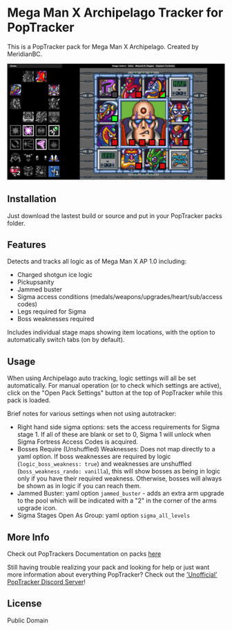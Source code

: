 # Mega Man X Archipelago Tracker for PopTracker

This is a PopTracker pack for Mega Man X Archipelago. Created by MeridianBC.

![](https://raw.githubusercontent.com/BrianCumminger/megamanx-ap-poptracker/master/images/screenshot.png)

## Installation

Just download the lastest build or source and put in your PopTracker packs folder.

## Features
Detects and tracks all logic as of Mega Man X AP 1.0 including:

- Charged shotgun ice logic
- Pickupsanity
- Jammed buster
- Sigma access conditions (medals/weapons/upgrades/heart/sub/access codes)
- Legs required for Sigma
- Boss weaknesses required
  
Includes individual stage maps showing item locations, with the option to automatically switch tabs (on by default).

## Usage
When using Archipelago auto tracking, logic settings will all be set automatically.  For manual operation (or to check which settings are active), click on the "Open Pack Settings" button at the top of PopTracker while this pack is loaded.

Brief notes for various settings when not using autotracker:
- Right hand side sigma options: sets the access requirements for Sigma stage 1.  If all of these are blank or set to 0, Sigma 1 will unlock when Sigma Fortress Access Codes is acquired.
- Bosses Require (Unshuffled) Weaknesses: Does not map directly to a yaml option.  If boss weaknesses are required by logic (`logic_boss_weakness: true`) and weaknesses are unshuffled (`boss_weakness_rando: vanilla`), this will show bosses as being in logic only if you have their required weakness.  Otherwise, bosses will always be shown as in logic if you can reach them.
- Jammed Buster: yaml option `jammed_buster` - adds an extra arm upgrade to the pool which will be indicated with a "2" in the corner of the arms upgrade icon.
- Sigma Stages Open As Group: yaml option `sigma_all_levels`


## More Info

Check out PopTrackers Documentation on packs [here](https://github.com/black-sliver/PopTracker/blob/master/doc/PACKS.md)

Still having trouble realizing your pack and looking for help or just want more information about everything PopTracker? Check out the ['Unofficial' PopTracker Discord Server](https://discord.com/invite/gwThqMCPgK)!

## License

Public Domain